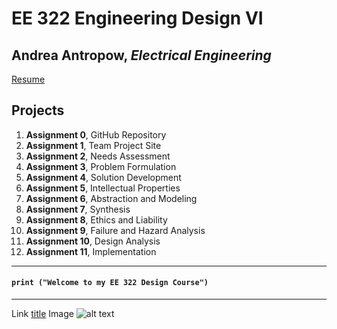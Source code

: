 # EE 322 Engineering Design VI
## Andrea Antropow, *Electrical Engineering*
[Resume](file:///C:/Users/Andrea/Downloads/Andrea%20Antropow%20Resume%202024.pdf)
## Projects
1. **Assignment 0**, GitHub Repository
2. **Assignment 1**, Team Project Site
3. **Assignment 2**, Needs Assessment
4. **Assignment 3**, Problem Formulation
5. **Assignment 4**, Solution Development
6. **Assignment 5**, Intellectual Properties
7. **Assignment 6**, Abstraction and Modeling
8. **Assignment 7**, Synthesis
10. **Assignment 8**, Ethics and Liability
11. **Assignment 9**, Failure and Hazard Analysis
12. **Assignment 10**, Design Analysis
13. **Assignment 11**, Implementation
---
#### `print ("Welcome to my EE 322 Design Course")`
---
Link	[title](https://www.example.com)
Image	![alt text](image.jpg)

